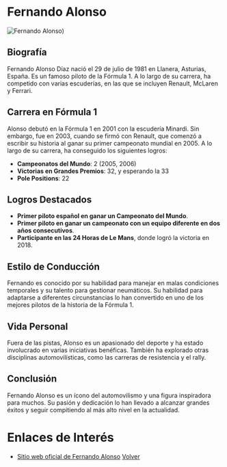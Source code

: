 # Fernando Alonso

![Fernando Alonso](https://encrypted-tbn0.gstatic.com/images?q=tbn:ANd9GcRjeQg7rKX8yQfyMkiw3WWeZAyNwACVuFZVFg&s))

## Biografía

Fernando Alonso Díaz nació el 29 de julio de 1981 en Llanera, Asturias, España. Es un famoso piloto de la Fórmula 1. A lo largo de su carrera, ha competido con varias escuderías, en las que se incluyen Renault, McLaren y Ferrari.

## Carrera en Fórmula 1

Alonso debutó en la Fórmula 1 en 2001 con la escudería Minardi. Sin embargo, fue en 2003, cuando se firmó con Renault, que comenzó a escribir su historia al ganar su primer campeonato mundial en 2005. A lo largo de su carrera, ha conseguido los siguientes logros:

- **Campeonatos del Mundo**: 2 (2005, 2006)
- **Victorias en Grandes Premios**: 32, y esperando la 33
- **Pole Positions**: 22

## Logros Destacados

- **Primer piloto español en ganar un Campeonato del Mundo**.
- **Primer piloto en ganar un campeonato con un equipo diferente en dos años consecutivos**.
- **Participante en las 24 Horas de Le Mans**, donde logró la victoria en 2018.

## Estilo de Conducción

Fernando es conocido por su habilidad para manejar en malas condiciones temporales y su talento para gestionar neumáticos. Su habilidad para adaptarse a diferentes circunstancias lo han convertido en uno de los mejores pilotos de la historia de la Fórmula 1.

## Vida Personal

Fuera de las pistas, Alonso es un apasionado del deporte y ha estado involucrado en varias iniciativas benéficas. También ha explorado otras disciplinas automovilísticas, como las carreras de resistencia y el rally.

## Conclusión

Fernando Alonso es un ícono del automovilismo y una figura inspiradora para muchos. Su pasión y dedicación lo han llevado a alcanzar grandes éxitos y seguir compitiendo al más alto nivel en la actualidad.

# Enlaces de Interés

- [Sitio web oficial de Fernando Alonso](https://www.fernandoalonso.com)
[Volver](README.md)

